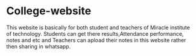 # College-website
This website is basically for both student and teachers of Miracle institute of technology. Students can get there results,Attendance performance,
notes and etc and Teachers can apload their notes in this website rather then sharing in whatsapp.
